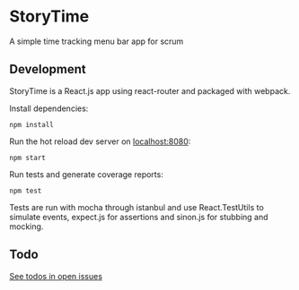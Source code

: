 # StoryTime

A simple time tracking menu bar app for scrum

## Development

StoryTime is a React.js app using react-router and packaged with webpack.

Install dependencies:

`npm install`

Run the hot reload dev server on [localhost:8080](http://localhost:8080):

`npm start`

Run tests and generate coverage reports:

`npm test`

Tests are run with mocha through istanbul and use React.TestUtils to simulate events, expect.js for assertions and sinon.js for stubbing and mocking.

## Todo

[See todos in open issues](https://github.com/sterlingwes/storytime/issues?q=is%3Aopen+is%3Aissue+label%3Atodo)
